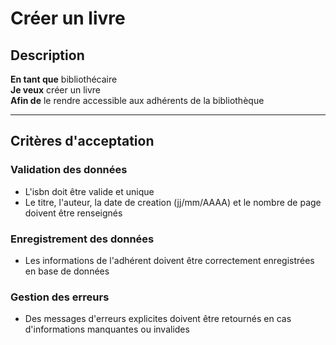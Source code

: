 # Créer un livre

## Description
**En tant que** bibliothécaire  
**Je veux** créer un livre  
**Afin de** le rendre accessible aux adhérents de la bibliothèque

---
## Critères d'acceptation

### Validation des données
- L'isbn doit être valide et unique
- Le titre, l'auteur, la date de creation (jj/mm/AAAA) et le nombre de page doivent être renseignés

### Enregistrement des données
- Les informations de l'adhérent doivent être correctement enregistrées en base de données

### Gestion des erreurs
- Des messages d'erreurs explicites doivent être retournés en cas d'informations manquantes ou invalides